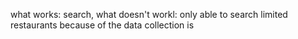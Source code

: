 what works:
search,
what doesn't workl:
only able to search limited restaurants because of the data collection is 
  

